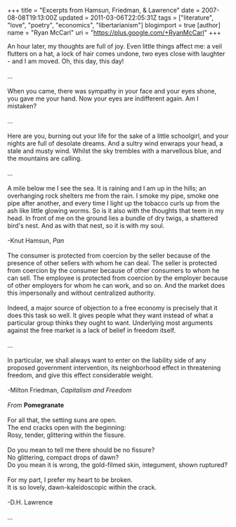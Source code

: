 +++
title = "Excerpts from Hamsun, Friedman, & Lawrence"
date = 2007-08-08T19:13:00Z
updated = 2011-03-06T22:05:31Z
tags = ["literature", "love", "poetry", "economics", "libertarianism"]
blogimport = true
[author]
	name = "Ryan McCarl"
	uri = "https://plus.google.com/+RyanMcCarl"
+++

An hour later, my thoughts are full of joy. Even little things affect me: a veil flutters on a hat, a lock of hair comes undone, two eyes close with laughter - and I am moved. Oh, this day, this day!<br /><br />...<br /><br />When you came, there was sympathy in your face and your eyes shone, you gave me your hand. Now your eyes are indifferent again. Am I mistaken?<br /><br />...<br /><br />Here are you, burning out your life for the sake of a little schoolgirl, and your nights are full of desolate dreams. And a sultry wind enwraps your head, a stale and musty wind. Whilst the sky trembles with a marvellous blue, and the mountains are calling.<br /><br />...<br /><br />A mile below me I see the sea. It is raining and I am up in the hills; an overhanging rock shelters me from the rain. I smoke my pipe, smoke one pipe after another, and every time I light up the tobacco curls up from the ash like little glowing worms. So is it also with the thoughts that teem in my head. In front of me on the ground lies a bundle of dry twigs, a shattered bird's nest. And as with that nest, so it is with my soul.<br /><br />-Knut Hamsun, <em>Pan</em><br /><br />The consumer is protected from coercion by the seller because of the presence of other sellers with whom he can deal. The seller is protected from coercion by the consumer because of other consumers to whom he can sell. The employee is protected from coercion by the employer because of other employers for whom he can work, and so on. And the market does this impersonally and without centralized authority.<br /><br />Indeed, a major source of objection to a free economy is precisely that it does this task so well. It gives people what they want instead of what a particular group thinks they ought to want. Underlying most arguments against the free market is a lack of belief in freedom itself.<br /><br />...<br /><br />In particular, we shall always want to enter on the liability side of any proposed government intervention, its neighborhood effect in threatening freedom, and give this effect considerable weight.<br /><br />-Milton Friedman, <em>Capitalism and Freedom</em><br /><br /><em>From </em><strong>Pomegranate</strong><br /><br />For all that, the setting suns are open.<br />The end cracks open with the beginning:<br />Rosy, tender, glittering within the fissure.<br /><br />Do you mean to tell me there should be no fissure?<br />No glittering, compact drops of dawn?<br />Do you mean it is wrong, the gold-filmed skin, integument, shown ruptured?<br /><br />For my part, I prefer my heart to be broken.<br />It is so lovely, dawn-kaleidoscopic within the crack.<br /><br />-D.H. Lawrence<br /><br />...
